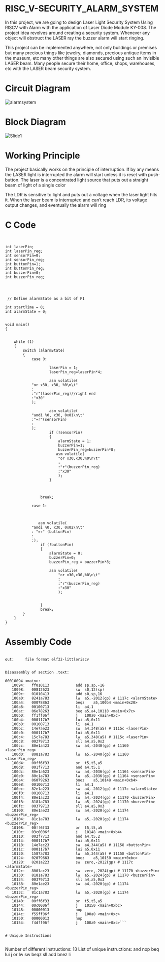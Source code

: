 # RISC_V-SECURITY_ALARM_SYSTEM


In this project, we are going to design Laser Light Security System Using RISCV with Alarm with the application of Laser Diode Module KY-008. The project idea revolves around creating a security system. Whenever any object will obstruct the LASER ray the buzzer alarm will start ringing.

This project can be implemented anywhere, not only buildings or premises but many precious things like jewelry, diamonds, precious antique items in the museum, etc many other things are also secured using such an invisible LASER beam. Many people secure their home, office, shops, warehouses, etc with the LASER beam security system.


# Circuit Diagram
![alarmsystem](https://github.com/IIITB-ARUL/RISC_V-SECURITY_ALARM_SYSTEM/assets/140998631/ce64a096-e601-49e6-afb8-408ac385ec39)

# Block Diagram

![Slide1](https://github.com/IIITB-ARUL/RISC_V-SECURITY_ALARM_SYSTEM/assets/140998631/61f43221-77c9-4820-983e-25adcf84f518)


# Working Principle

The project basically works on the principle of interruption. If by any means the LASER light is interrupted the alarm will start unless it is reset with push-button. The laser is a concentrated light source that puts out a straight beam of light of a single color

The LDR is sensitive to light and puts out a voltage when the laser light hits it. When the laser beam is interrupted and can’t reach LDR, its voltage output changes, and eventually the alarm will ring


# C Code 

```


int laserPin;
int laserPin_reg;
int sensorPin=0;
int sensorPin_reg;
int buttonPin=1;
int buttonPin_reg;
int buzzerPin=0;
int buzzerPin_reg;




 // Define alarmState as a bit of P1

int startTime = 0;
int alarmState = 0;


void main() 
{

   
    while (1) 
    {
        switch (alarmState) 
        {
            case 0:
                
                    laserPin = 1;
                    laserPin_reg=laserPin*4;
                    
                    asm volatile(
			"or x30, x30, %0\n\t"
			: 
			:"r"(laserPin_reg)//right end
			:"x30"
			);
               
                    asm volatile(
			"andi %0, x30, 0x01\n\t"
			:"=r"(sensorPin)
			:
			);
                    if (!sensorPin) 
                    {
                        alarmState = 1;
                        buzzerPin=1;
                        buzzerPin_reg=buzzerPin*8;
                       asm volatile(
                    	"or x30,x30,%0\n\t"
                    	:
                    	:"r"(buzzerPin_reg)
                    	:"x30"
                    	);
                    }
                    
                            
                
                break;
            
            case 1:
            	
            	

               asm volatile(
			"andi %0, x30, 0x02\n\t"
			: "=r" (buttonPin)
			:
			:);
                if (!buttonPin) 
                {
                    alarmState = 0;
                    buzzerPin=0;
                    buzzerPin_reg = buzzerPin*8;
                    
                    asm volatile(
                    	"or x30,x30,%0\n\t"
                    	:
                    	:"r"(buzzerPin_reg)
                    	:"x30"
                    	);
                    
                    
                }
                break;
        }
    }
}
```






# Assembly Code

```

out:     file format elf32-littleriscv


Disassembly of section .text:

00010094 <main>:
   10094:	ff010113          	add	sp,sp,-16
   10098:	00812623          	sw	s0,12(sp)
   1009c:	01010413          	add	s0,sp,16
   100a0:	8241a783          	lw	a5,-2012(gp) # 1117c <alarmState>
   100a4:	00078863          	beqz	a5,100b4 <main+0x20>
   100a8:	00100713          	li	a4,1
   100ac:	06e78263          	beq	a5,a4,10110 <main+0x7c>
   100b0:	ff1ff06f          	j	100a0 <main+0xc>
   100b4:	000117b7          	lui	a5,0x11
   100b8:	00100713          	li	a4,1
   100bc:	14e7ae23          	sw	a4,348(a5) # 1115c <laserPin>
   100c0:	000117b7          	lui	a5,0x11
   100c4:	15c7a783          	lw	a5,348(a5) # 1115c <laserPin>
   100c8:	00279713          	sll	a4,a5,0x2
   100cc:	80e1a423          	sw	a4,-2040(gp) # 11160 <laserPin_reg>
   100d0:	8081a783          	lw	a5,-2040(gp) # 11160 <laserPin_reg>
   100d4:	00ff6f33          	or	t5,t5,a5
   100d8:	001f7713          	and	a4,t5,1
   100dc:	80e1a623          	sw	a4,-2036(gp) # 11164 <sensorPin>
   100e0:	80c1a783          	lw	a5,-2036(gp) # 11164 <sensorPin>
   100e4:	06079263          	bnez	a5,10148 <main+0xb4>
   100e8:	00100713          	li	a4,1
   100ec:	82e1a223          	sw	a4,-2012(gp) # 1117c <alarmState>
   100f0:	00100713          	li	a4,1
   100f4:	80e1ac23          	sw	a4,-2024(gp) # 11170 <buzzerPin>
   100f8:	8181a783          	lw	a5,-2024(gp) # 11170 <buzzerPin>
   100fc:	00379713          	sll	a4,a5,0x3
   10100:	80e1ae23          	sw	a4,-2020(gp) # 11174 <buzzerPin_reg>
   10104:	81c1a783          	lw	a5,-2020(gp) # 11174 <buzzerPin_reg>
   10108:	00ff6f33          	or	t5,t5,a5
   1010c:	03c0006f          	j	10148 <main+0xb4>
   10110:	002f7713          	and	a4,t5,2
   10114:	000117b7          	lui	a5,0x11
   10118:	14e7ac23          	sw	a4,344(a5) # 11158 <buttonPin>
   1011c:	000117b7          	lui	a5,0x11
   10120:	1587a783          	lw	a5,344(a5) # 11158 <buttonPin>
   10124:	02079663          	bnez	a5,10150 <main+0xbc>
   10128:	8201a223          	sw	zero,-2012(gp) # 1117c <alarmState>
   1012c:	8001ac23          	sw	zero,-2024(gp) # 11170 <buzzerPin>
   10130:	8181a783          	lw	a5,-2024(gp) # 11170 <buzzerPin>
   10134:	00379713          	sll	a4,a5,0x3
   10138:	80e1ae23          	sw	a4,-2020(gp) # 11174 <buzzerPin_reg>
   1013c:	81c1a783          	lw	a5,-2020(gp) # 11174 <buzzerPin_reg>
   10140:	00ff6f33          	or	t5,t5,a5
   10144:	00c0006f          	j	10150 <main+0xbc>
   10148:	00000013          	nop
   1014c:	f55ff06f          	j	100a0 <main+0xc>
   10150:	00000013          	nop
   10154:	f4dff06f          	j	100a0 <main+0xc>```


# Unique Instructions


```
Number of different instructions: 13
List of unique instructions:
and
nop
beq
lui
j
or
lw
sw
beqz
sll
add
bnez
li

```
